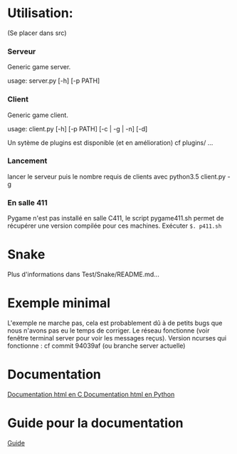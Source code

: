 # Utilisation:
(Se placer dans src)

### Serveur
Generic game server.

usage: server.py [-h] [-p PATH]

### Client
Generic game client.

usage: client.py [-h] [-p PATH] [-c | -g | -n] [-d]


Un sytème de plugins est disponible (et en amélioration) cf plugins/ ...


### Lancement
lancer le serveur puis le nombre requis de clients avec python3.5 client.py -g


### En salle 411
Pygame n'est pas installé en salle C411, le script pygame411.sh permet de récupérer une version compilée pour ces machines. Exécuter `$. p411.sh`


# Snake

Plus d'informations dans Test/Snake/README.md...

# Exemple minimal 

L'exemple ne marche pas, cela est probablement dû à de petits bugs que nous n'avons pas eu le temps de corriger. Le réseau fonctionne (voir fenêtre terminal server pour voir les messages reçus).
Version ncurses qui fonctionne : cf commit 94039af (ou branche server actuelle)

# Documentation
[Documentation html en C ](https://mkrpgdev.github.io/mkRPG/doc_c/html/)
[Documentation html en Python ](https://mkrpgdev.github.io/mkRPG/doc_py/html/)

# Guide pour la documentation
[Guide](https://github.com/mkRPGDev/mkRPG/raw/gh-pages/doc.pdf)
